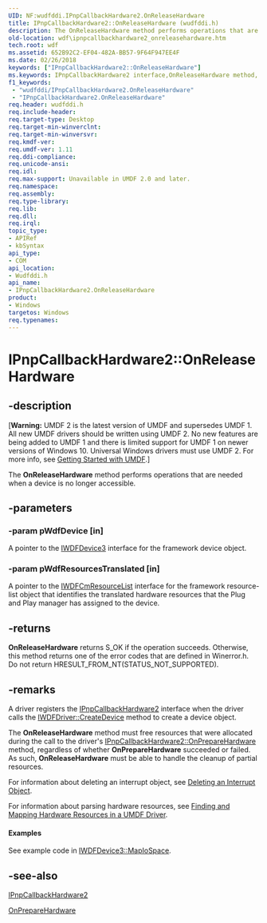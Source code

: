 ```yaml
---
UID: NF:wudfddi.IPnpCallbackHardware2.OnReleaseHardware
title: IPnpCallbackHardware2::OnReleaseHardware (wudfddi.h)
description: The OnReleaseHardware method performs operations that are needed when a device is no longer accessible.
old-location: wdf\ipnpcallbackhardware2_onreleasehardware.htm
tech.root: wdf
ms.assetid: 652B92C2-EF04-482A-BB57-9F64F947EE4F
ms.date: 02/26/2018
keywords: ["IPnpCallbackHardware2::OnReleaseHardware"]
ms.keywords: IPnpCallbackHardware2 interface,OnReleaseHardware method, IPnpCallbackHardware2.OnReleaseHardware, IPnpCallbackHardware2::OnReleaseHardware, OnReleaseHardware, OnReleaseHardware method, OnReleaseHardware method,IPnpCallbackHardware2 interface, umdf.ipnpcallbackhardware2_onreleasehardware, wdf.ipnpcallbackhardware2_onreleasehardware, wudfddi/IPnpCallbackHardware2::OnReleaseHardware
f1_keywords:
 - "wudfddi/IPnpCallbackHardware2.OnReleaseHardware"
 - "IPnpCallbackHardware2.OnReleaseHardware"
req.header: wudfddi.h
req.include-header: 
req.target-type: Desktop
req.target-min-winverclnt: 
req.target-min-winversvr: 
req.kmdf-ver: 
req.umdf-ver: 1.11
req.ddi-compliance: 
req.unicode-ansi: 
req.idl: 
req.max-support: Unavailable in UMDF 2.0 and later.
req.namespace: 
req.assembly: 
req.type-library: 
req.lib: 
req.dll: 
req.irql: 
topic_type:
- APIRef
- kbSyntax
api_type:
- COM
api_location:
- Wudfddi.h
api_name:
- IPnpCallbackHardware2.OnReleaseHardware
product:
- Windows
targetos: Windows
req.typenames: 
---
```


# IPnpCallbackHardware2::OnReleaseHardware


## -description


<p class="CCE_Message">[<b>Warning:</b> UMDF 2 is the latest version of UMDF and supersedes UMDF 1.  All new UMDF drivers should be written using UMDF 2.  No new features are being added to UMDF 1 and there is limited support for UMDF 1 on newer versions of Windows 10.  Universal Windows drivers must use UMDF 2.  For more info, see <a href="https://docs.microsoft.com/windows-hardware/drivers/wdf/getting-started-with-umdf-version-2">Getting Started with UMDF</a>.]

The <b>OnReleaseHardware</b> method performs operations that are needed when a device is no longer accessible.


## -parameters




### -param pWdfDevice [in]

A pointer to the <a href="https://docs.microsoft.com/windows-hardware/drivers/ddi/wudfddi/nn-wudfddi-iwdfdevice3">IWDFDevice3</a> interface for the framework device object.


### -param pWdfResourcesTranslated [in]

A pointer to the <a href="https://docs.microsoft.com/windows-hardware/drivers/ddi/wudfddi/nn-wudfddi-iwdfcmresourcelist">IWDFCmResourceList</a> interface for the framework resource-list object that identifies the translated hardware resources that the Plug and Play manager has assigned to the device.


## -returns



<b>OnReleaseHardware</b> returns S_OK if the operation succeeds. Otherwise, this method returns one of the error codes that are defined in Winerror.h. Do not return HRESULT_FROM_NT(STATUS_NOT_SUPPORTED).




## -remarks



A driver registers the <a href="https://docs.microsoft.com/windows-hardware/drivers/ddi/wudfddi/nn-wudfddi-ipnpcallbackhardware2">IPnpCallbackHardware2</a> interface when the driver calls the <a href="https://docs.microsoft.com/windows-hardware/drivers/ddi/wudfddi/nf-wudfddi-iwdfdriver-createdevice">IWDFDriver::CreateDevice</a> method to create a device object.

 
The <b>OnReleaseHardware</b> method must free resources that were allocated during the call to the driver's <a href="https://docs.microsoft.com/windows-hardware/drivers/ddi/wudfddi/nf-wudfddi-ipnpcallbackhardware2-onpreparehardware">IPnpCallbackHardware2::OnPrepareHardware</a> method, regardless of whether <b>OnPrepareHardware</b> succeeded or failed. As such, <b>OnReleaseHardware</b> must be able to handle the cleanup of partial resources.

For information about deleting an interrupt object, see <a href="https://docs.microsoft.com/windows-hardware/drivers/wdf/deleting-an-interrupt-object">Deleting an Interrupt Object</a>.

For information about parsing hardware resources, see <a href="https://docs.microsoft.com/windows-hardware/drivers/wdf/finding-and-mapping-hardware-resources-in-umdf-1-x-drivers">Finding and Mapping Hardware Resources in a UMDF Driver</a>.



#### Examples

See example code in <a href="https://docs.microsoft.com/windows-hardware/drivers/ddi/wudfddi/nf-wudfddi-iwdfdevice3-mapiospace">IWDFDevice3::MapIoSpace</a>.

<div class="code"></div>



## -see-also




<a href="https://docs.microsoft.com/windows-hardware/drivers/ddi/wudfddi/nn-wudfddi-ipnpcallbackhardware2">IPnpCallbackHardware2</a>



<a href="https://docs.microsoft.com/windows-hardware/drivers/ddi/wudfddi/nf-wudfddi-ipnpcallbackhardware2-onpreparehardware">OnPrepareHardware</a>
 

 

